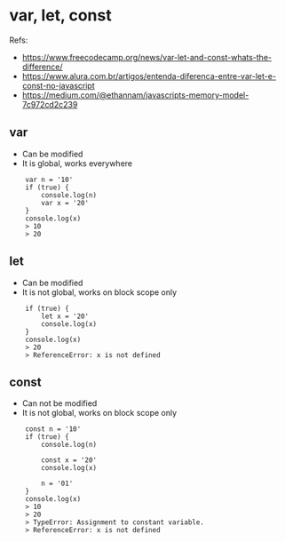# var, let, const
Refs:
* https://www.freecodecamp.org/news/var-let-and-const-whats-the-difference/
* https://www.alura.com.br/artigos/entenda-diferenca-entre-var-let-e-const-no-javascript
* https://medium.com/@ethannam/javascripts-memory-model-7c972cd2c239

## var
* Can be modified
* It is global, works everywhere
```
    var n = '10'
    if (true) {
        console.log(n)
        var x = '20'
    }
    console.log(x)
    > 10
    > 20
```


## let
* Can be modified
* It is not global, works on block scope only
```
    if (true) {
        let x = '20'
        console.log(x)
    }
    console.log(x)
    > 20
    > ReferenceError: x is not defined
```

## const
* Can not be modified
* It is not global, works on block scope only
```
    const n = '10'
    if (true) {
        console.log(n)

        const x = '20'
        console.log(x)

        n = '01'
    }
    console.log(x)
    > 10
    > 20
    > TypeError: Assignment to constant variable.
    > ReferenceError: x is not defined
```

